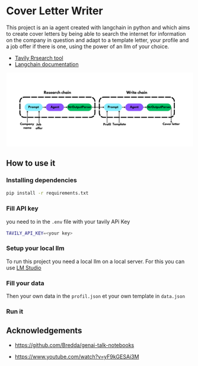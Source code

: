 # Cover Letter Writer
This project is an ia agent created with langchain in python and which aims to create cover letters by being able to search the internet for information on the company in question and adapt to a template letter, your profile and a job offer if there is one, using the power of an llm of your choice.

 - [Tavily Rrsearch tool](https://app.tavily.com)
 - [Langchain documentation](https://python.langchain.com/docs/tutorials/)

![Chain graph](https://github.com/Gazeux33/CoverLetterWriter/blob/master/assets/chain_graph.png)



## How to use it

### Installing dependencies

```bash
pip install -r requirements.txt
```

### Fill API key
you need to in the ```.env``` file with your tavily APi Key
```bash 
TAVILY_API_KEY=<your key>
```
### Setup your local llm

To run this project you need a local llm on a local server. For this you can use [LM Studio](https://lmstudio.ai/)

### Fill your data

Then your own data in the ```profil.json``` et your own template in ```data.json```

### Run it









## Acknowledgements

 - https://github.com/Bredda/genai-talk-notebooks

 - https://www.youtube.com/watch?v=yF9kGESAi3M

